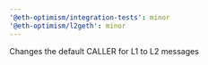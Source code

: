```yaml
---
'@eth-optimism/integration-tests': minor
'@eth-optimism/l2geth': minor
---
```


Changes the default CALLER for L1 to L2 messages
